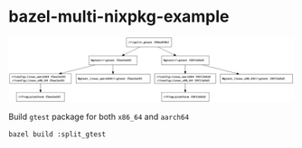 # bazel-multi-nixpkg-example
![graph](assets/graph.png)

Build `gtest` package for both `x86_64` and `aarch64`
```
bazel build :split_gtest
```
